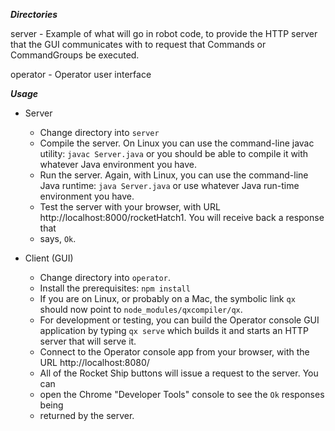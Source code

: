 ***Directories***

server -
  Example of what will go in robot code, to provide the HTTP server that the
  GUI communicates with to request that Commands or CommandGroups be executed.

operator -
  Operator user interface

***Usage***
* Server
  * Change directory into `server`
  * Compile the server. On Linux you can use the command-line javac utility:
    `javac Server.java` or you should be able to compile it with whatever Java
    environment you have.
  * Run the server. Again, with Linux, you can use the command-line Java
    runtime: `java Server.java` or use whatever Java run-time environment you
    have.
  * Test the server with your browser, with URL
    http://localhost:8000/rocketHatch1. You will receive back a response that
  * says, `Ok`.

* Client (GUI)
  * Change directory into `operator`.
  * Install the prerequisites: `npm install`
  * If you are on Linux, or probably on a Mac, the symbolic link `qx` should
    now point to `node_modules/qxcompiler/qx`.
  * For development or testing, you can build the Operator console GUI
    application by typing `qx serve` which builds it and starts an HTTP server
    that will serve it.
  * Connect to the Operator console app from your browser, with the URL
    http://localhost:8080/
  * All of the Rocket Ship buttons will issue a request to the server. You can
  * open the Chrome "Developer Tools" console to see the `Ok` responses being
  * returned by the server.
